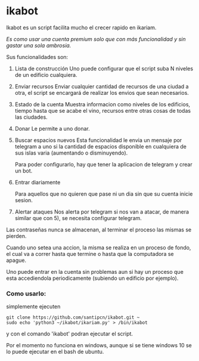 # ikabot

Ikabot es un script facilita mucho el crecer rapido en ikariam.

_Es como usar una cuenta premium solo que con más funcionalidad y sin gastar una sola ambrosia._

Sus funcionalidades son:
1) Lista de construcción
	Uno puede configurar que el script suba N niveles de un edificio cualquiera.
	
2) Enviar recursos 
	Enviar cualquier cantidad de recursos de una ciudad a otra, el script se encargará de realizar los envios que sean necesarios.
	
3) Estado de la cuenta
	Muestra informacion como niveles de los edificios, tiempo hasta que se acabe el vino, recursos entre otras cosas de todas las ciudades.
	
4) Donar
	Le permite a uno donar.
	
5) Buscar espacios nuevos
	Esta funcionalidad le envia un mensaje por telegram a uno si la cantidad de espacios disponible en cualquiera de sus islas varia (aumentando o disminuyendo).
	
	Para poder configurarlo, hay que tener la aplicacion de telegram y crear un bot.
6) Entrar diariamente

	Para aquellos que no quieren que pase ni un dia sin que su cuenta inicie sesion.
7) Alertar ataques
	Nos alerta por telegram si nos van a atacar, de manera similar que con 5), se necesita configurar telegram.

Las contraseñas nunca se almacenan, al terminar el proceso las mismas se pierden.

Cuando uno setea una accion, la misma se realiza en un proceso de fondo, el cual va a correr hasta que termine o hasta que la computadora se apague.

Uno puede entrar en la cuenta sin problemas aun si hay un proceso que esta accediendola periodicamente (subiendo un edificio por ejemplo).

### Como usarlo:

simplemente ejecuten

	git clone https://github.com/santipcn/ikabot.git ~
	sudo echo 'python3 ~/ikabot/ikariam.py' > /bin/ikabot
	
y con el comando 'ikabot' podran ejecutar el script.

Por el momento no funciona en windows, aunque si se tiene windows 10 se lo puede ejecutar en el bash de ubuntu.
